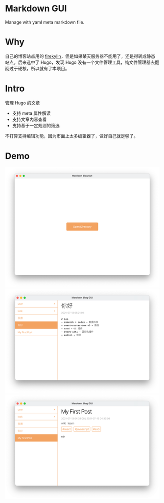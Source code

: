 # Markdown GUI
Manage with yaml meta markdown file.  

# Why
自己的博客站点用的 [firekylin](https://github.com/firekylin/firekylin)，但是如果某天服务器不能用了，还是得转成静态站点。后来选中了 Hugo，发现 Hugo 没有一个文件管理工具，纯文件管理器去翻阅过于硬核，所以就有了本项目。

# Intro
管理 Hugo 的文章
- 支持 meta 属性解读
- 支持文章内容查看
- 支持基于一定规则的筛选

不打算支持编辑功能，因为市面上太多编辑器了，做好自己就足够了。

# Demo
![demo3](./demo/3.png)  
![demo1](./demo/1.png)  
![demo2](./demo/2.png)